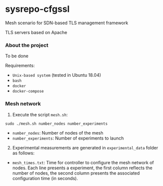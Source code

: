 # sysrepo-cfgssl
Mesh scenario for SDN-based TLS management framework

TLS servers based on Apache

### About the project
To be done

Requirements:
* ```Unix-based system``` (tested in Ubuntu 18.04)
* ```bash```
* ```docker```
* ```docker-compose```


### Mesh network

1. Execute the script ```mesh.sh```:
```
sudo ./mesh.sh number_nodes number_experiments
```
* ```number_nodes```: Number of nodes of the mesh
* ```number_experiments```: Number of experiments to launch

2. Experimental measurements are generated in ```experimental_data``` folder as follows:
* ```mesh_times.txt```: Time for controller to configure the mesh network of nodes. Each line presents a experiment, the first column reflects the number of nodes, the second column presents the associated configuration time (in seconds).

